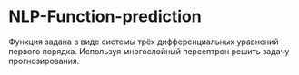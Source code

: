 # NLP-Function-prediction
Функция задана в виде системы трёх дифференциальных уравнений первого порядка. Используя многослойный персептрон решить задачу прогнозирования.
